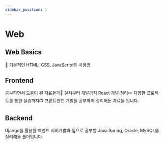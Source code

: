 ```yaml
---
sidebar_position: 1
---
```


# Web

## Web Basics

📝 기본적인 HTML, CSS, JavaScript의 사용법

## Frontend

공부하면서 도움이 된 자료들과📘 
설치부터 개발까지 React 개념 정리✏️
다양한 프로젝트를 통한 실습까지📺
프론트앤드 개발을 공부하며 정리해둔 자료들 입니다.

## Backend

Django를 활용한 백앤드 서버개발과
앞으로 공부할 Java Spring, Oracle, MySQL을 정리해둘 폴더입니다.



